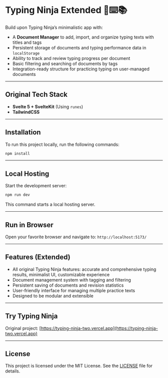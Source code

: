 # Typing Ninja Extended 🥷⌨️📚

Build upon Typing Ninja’s minimalistic app with:

* A **Document Manager** to add, import, and organize typing texts with titles and tags
* Persistent storage of documents and typing performance data in `localStorage`
* Ability to track and review typing progress per document
* Basic filtering and searching of documents by tags
* Integration-ready structure for practicing typing on user-managed documents

---

## Original Tech Stack

* **Svelte 5 + SvelteKit** (Using `runes`)
* **TailwindCSS**

---

## Installation

To run this project locally, run the following commands:

```bash
npm install
```

---

## Local Hosting

Start the development server:

```bash
npm run dev
```

This command starts a local hosting server.

---

## Run in Browser

Open your favorite browser and navigate to:
`http://localhost:5173/`

---

## Features (Extended)

* All original Typing Ninja features: accurate and comprehensive typing results, minimalist UI, customizable experience
* Document management system with tagging and filtering
* Persistent saving of documents and revision statistics
* User-friendly interface for managing multiple practice texts
* Designed to be modular and extensible

---

## Try Typing Ninja

Original project: [https://typing-ninja-two.vercel.app](https://typing-ninja-two.vercel.app)

---

## License

This project is licensed under the MIT License. See the [LICENSE](LICENSE) file for details.
